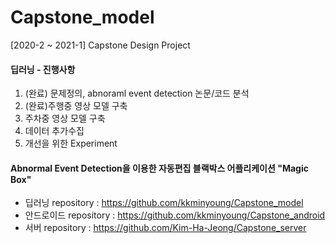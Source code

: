 # Capstone_model
[2020-2 ~ 2021-1] Capstone Design Project

#### 딥러닝 - 진행사항
1. (완료) 문제정의, abnoraml event detection 논문/코드 분석 
2. (완료)주행중 영상 모델 구축
3. 주차중 영상 모델 구축
4. 데이터 추가수집
5. 개선을 위한 Experiment

#### Abnormal Event Detection을 이용한 자동편집 블랙박스 어플리케이션 "Magic Box"
- 딥러닝 repository : https://github.com/kkminyoung/Capstone_model
- 안드로이드 repository : https://github.com/kkminyoung/Capstone_android
- 서버 repository : https://github.com/Kim-Ha-Jeong/Capstone_server

